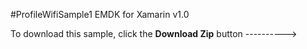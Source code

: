 #ProfileWifiSample1
EMDK for Xamarin v1.0


To download this sample, click the **Download Zip** button  ---------->



